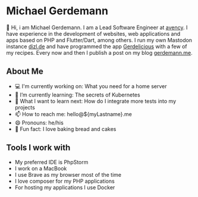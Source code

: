 # Michael Gerdemann

👋 Hi, i am Michael Gerdemann. I am a Lead Software Engineer at [avency](https://www.avency.de).
I have experience in the development of websites, web applications and apps based on PHP and Flutter/Dart, among others.
I run my own Mastodon instance [dizl.de](https://dizl.de) and have programmed the app [Gerdelicious](https://apps.apple.com/bw/app/gerdelicious/id1547135961) with a few of my recipes.
Every now and then I publish a post on my blog [gerdemann.me](https://gerdemann.me).

## About Me

* 💻 I'm currently working on: What you need for a home server
* 🔭 I’m currently learning: The secrets of Kubernetes
* 🤔 What I want to learn next: How do I integrate more tests into my projects
* 📫 How to reach me: hello@${myLastname}.me
* 😄 Pronouns: he/his
* 🥖 Fun fact: I love baking bread and cakes

## Tools I work with

* My preferred IDE is PhpStorm
* I work on a MacBook
* I use Brave as my browser most of the time
* I love composer for my PHP applications
* For hosting my applications I use Docker
